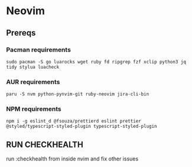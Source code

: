 # Neovim

## Prereqs

### Pacman requirements
```
sudo pacman -S go luarocks wget ruby fd ripgrep fzf xclip python3 jq tidy stylua luacheck
```

### AUR requirements

```
paru -S nvm python-pynvim-git ruby-neovim jira-cli-bin
```

### NPM requirements
```
npm i -g eslint_d @fsouza/prettierd eslint prettier @styled/typescript-styled-plugin typescript-styled-plugin
```

## RUN CHECKHEALTH
run :checkhealth from inside nvim and fix other issues
